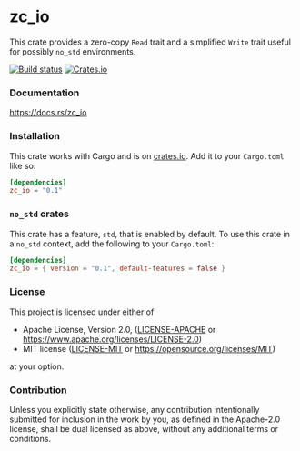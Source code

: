 zc_io
=====
This crate provides a zero-copy `Read` trait and a simplified `Write` trait
useful for possibly `no_std` environments.

[![Build status](https://img.shields.io/github/actions/workflow/status/seancroach/zc_io/ci.yml)](https://github.com/seancroach/zc_io/actions)
[![Crates.io](https://img.shields.io/crates/v/zc_io)](https://crates.io/crates/zc_io)

### Documentation

https://docs.rs/zc_io

### Installation

This crate works with Cargo and is on
[crates.io](https://crates.io/crates/zc_io). Add it to your `Cargo.toml` like
so:

```toml
[dependencies]
zc_io = "0.1"
```

### `no_std` crates

This crate has a feature, `std`, that is enabled by default. To use this crate
in a `no_std` context, add the following to your `Cargo.toml`:

```toml
[dependencies]
zc_io = { version = "0.1", default-features = false }
```

### License

This project is licensed under either of

* Apache License, Version 2.0, ([LICENSE-APACHE](LICENSE-APACHE) or
  https://www.apache.org/licenses/LICENSE-2.0)
* MIT license ([LICENSE-MIT](LICENSE-MIT) or
  https://opensource.org/licenses/MIT)

at your option.

### Contribution

Unless you explicitly state otherwise, any contribution intentionally submitted
for inclusion in the work by you, as defined in the Apache-2.0 license, shall be
dual licensed as above, without any additional terms or conditions.
